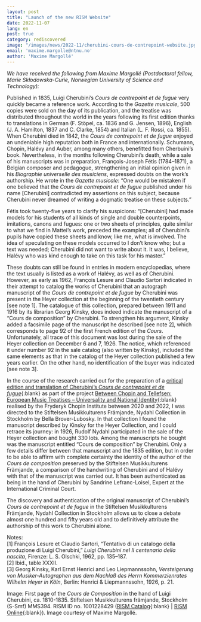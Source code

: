 ```yaml
---
layout: post
title: "Launch of the new RISM Website"
date: 2022-11-07
lang: en
post: true
category: rediscovered
image: "/images/news/2022-11/cherubini-cours-de-contrepoint-website.jpg"
email: 'maxime.margolle@ntnu.no'
author: 'Maxime Margollé'
---
```


_We have received the following from Maxime Margollé (Postdoctoral fellow, Marie Skłodowska-Curie, Norwegian University of Science and Technology):_  

Published in 1835, Luigi Cherubini’s _Cours de contrepoint et de fugue_ very quickly became a reference work. According to the _Gazette musicale_, 500 copies were sold on the day of its publication, and the treatise was distributed throughout the world in the years following its first edition thanks to translations in German (F. Stöpel, ca. 1836 and G. Jensen, 1896), English (J. A. Hamilton, 1837 and C. Clarke, 1854) and Italian (L. F. Rossi, ca. 1855). When Cherubini died in 1842, the _Cours de contrepoint et de fugue_ enjoyed an undeniable high reputation both in France and internationally. Schumann, Chopin, Halévy and Auber, among many others, benefitted from Cherbuini’s book. Nevertheless, in the months following Cherubini’s death, while a sale of his manuscripts was in preparation, François-Joseph Fétis (1784–1871), a Belgian composer and pedagogue, strengthening an initial opinion given in his _Biographie universelle des musiciens_, expressed doubts on the work’s authorship. He wrote in the _Gazette musicale_: “One would be mistaken if one believed that the _Cours de contrepoint et de fugue_ published under his name [Cherubini] contradicted my assertions on this subject, because Cherubini never dreamed of writing a dogmatic treatise on these subjects.”  

Fétis took twenty-five years to clarify his suspicions: “[Cherubini] had made models for his students of all kinds of single and double counterpoints, imitations, canons and fugues: one or two sheets of principles, quite similar to what we find in Mattei’s work, preceded the examples; all of Cherubini’s pupils have copied these sheets and know, like me, what is involved. The idea of ​​speculating on these models occurred to I don’t know who; but a text was needed; Cherubini did not want to write about it. It was, I believe, Halévy who was kind enough to take on this task for his master.”  

These doubts can still be found in entries in modern encyclopedias, where the text usually is listed as a work of Halévy, as well as of Cherubini. However, as early as 1962, François Lesure and Claudio Sartori indicated in their attempt to catalog the works of Cherubini that an autograph manuscript of the _Cours de contrepoint et de fugue_ by Cherubini was present in the Heyer collection at the beginning of the twentieth century [see note 1]. The catalogue of this collection, prepared between 1911 and 1916 by its librarian Georg Kinsky, does indeed indicate the manuscript of a “Cours de composition” by Cherubini. To strengthen his argument, Kinsky added a facsimile page of the manuscript he described [see note 2], which corresponds to page 92 of the first French edition of the _Cours_. Unfortunately, all trace of this document was lost during the sale of the Heyer collection on December 6 and 7, 1926. The notice, which referenced it under number 92 in the sale catalog (also written by Kinsky), included the same elements as that in the catalog of the Heyer collection published a few years earlier. On the other hand, no identification of the buyer was indicated [see note 3].  

In the course of the research carried out for the preparation of a [critical edition and translation of Cherubini’s _Cours de contrepoint et de fugue_](https://musictreatises.nifc.pl/en/traktaty/38-cours-de-contrepoint-et-de-fugue){:blank} as part of the project [Between Chopin and Tellefsen: European Music Treatises – Universality and National Identity](https://musictreatises.nifc.pl/en){:blank} realised by the Fryderyk Chopin Institute between 2020 and 2022, I was directed to the Stiftelsen Musikkulturens Främjande, Nydahl Collection in Stockholm by Bella Brover-Lubosky. In that collection I found the manuscript described by Kinsky for the Heyer Collection, and I could retrace its journey: in 1926, Rudolf Nydahl participated in the sale of the Heyer collection and bought 330 lots. Among the manuscripts he bought was the manuscript entitled “Cours de composition” by Cherubini. Only a few details differ between that manuscript and the 1835 edition, but in order to be able to affirm with complete certainty the identity of the author of the _Cours de composition_ preserved by the Stiftelsen Musikkulturens Främjande, a comparison of the handwriting of Cherubini and of Halévy with that of the manuscript was carried out. It has been authenticated as being in the hand of Cherubini by Sandrine Lefranc-Loisel, Expert at the International Criminal Court.  

The discovery and authentication of the original manuscript of Cherubini’s _Cours de contrepoint et de fugue_ in the Stiftelsen Musikkulturens Främjande, Nydahl Collection in Stockholm allows us to close a debate almost one hundred and fifty years old and to definitively attribute the authorship of this work to Cherubini alone.  

Notes:  
[1] François Lesure et Claudio Sartori, “Tentativo di un catalogo della produzione di Luigi Cherubini,” _Luigi Cherubini nel II centenario della nascita_, Firenze: L. S. Olschki, 1962, pp. 135–187.  
[2] Ibid., table XXXII.  
[3] Georg Kinsky, Karl Ernst Henrici and Leo Liepmannssohn, _Versteigerung von Musiker-Autographen aus dem Nachlaß des Herrn Kommerzienrates Wilhelm Heyer in Köln_, Berlin: Henrici & Liepmannssohn, 1926, p. 21.  

Image: First page of the _Cours de Composition_ in the hand of Luigi Cherubini, ca. 1810-1835. Stiftelsen Musikkulturens främjande, Stockholm (S-Smf) MMS394. RISM ID no. 1001228429 ([RISM Catalog](https://opac.rism.info/search?id=1001228429&View=rism){:blank} \| [RISM Online](https://rism.online/sources/1001228429){:blank}).
Image courtesy of Maxime Margollé.
